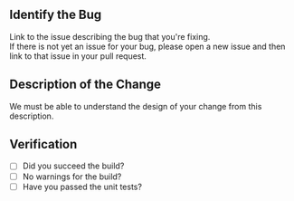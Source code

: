 <!--
* Fill out the template below.  
* After you create the pull request, all status checks must be pass before a maintainer reviews your contribution.
-->

## Identify the Bug

Link to the issue describing the bug that you're fixing.  
If there is not yet an issue for your bug, please open a new issue and then link to that issue in your pull request.


## Description of the Change

We must be able to understand the design of your change from this description.


## Verification 

<!--
Verify that the change has not introduced any regressions.   
Check the item below and fill the checkbox.
You can fill checkbox by using the [X].
If this request do not need to build and tests, delete the items and specify that these are no need.
-->

- [ ] Did you succeed the build?
- [ ] No warnings for the build?  
- [ ] Have you passed the unit tests?  
